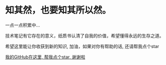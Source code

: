 
# 知其然，也要知其所以然。

一点一点积累中...

技术笔记有它存在的意义，纸质书认清了自我的价值，希望懂得永远的生存之道。

希望这里能让你收获到新的知识, 加油，如果对你有帮助的话, 还请帮我点个star

[我的GitHub在这里, 帮我点个star, 谢谢啦](https://github.com/wsydxiangwang/Note)